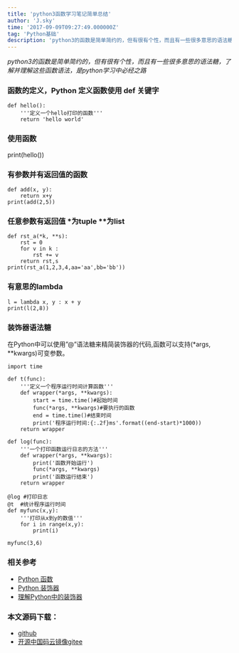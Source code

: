 ```yaml
---
title: 'python3函数学习笔记简单总结'
author: 'J.sky'
time: '2017-09-09T09:27:49.000000Z'
tag: 'Python基础'
description: 'python3的函数是简单简约的，但有很有个性，而且有一些很多意思的语法糖，了解并理解这些函数语法，是python学习中必经之路'
---
```


_python3的函数是简单简约的，但有很有个性，而且有一些很多意思的语法糖，了解并理解这些函数语法，是python学习中必经之路_

### 函数的定义，Python 定义函数使用 def 关键字

    def hello():
        '''定义一个hello打印的函数'''
        return 'hello world'

### 使用函数

print(hello())


### 有参数并有返回值的函数

    def add(x, y):
        return x+y
    print(add(2,5))



### 任意参数有返回值 *为tuple **为list

    def rst_a(*k, **s):
        rst = 0
        for v in k :
            rst += v
        return rst,s
    print(rst_a(1,2,3,4,aa='aa',bb='bb'))



### 有意思的lambda

    l = lambda x, y : x + y
    print(l(2,8))

### 装饰器语法糖 

在Python中可以使用”@”语法糖来精简装饰器的代码,函数可以支持(*args, **kwargs)可变参数。

    import time
    
    def t(func):
        '''定义一个程序运行时间计算函数'''
        def wrapper(*args, **kwargs):
            start = time.time()#起始时间
            func(*args, **kwargs)#要执行的函数
            end = time.time()#结束时间
            print('程序运行时间:{:.2f}ms'.format((end-start)*1000))
        return wrapper
    
    def log(func):
        '''一个打印函数运行日志的方法'''
        def wrapper(*args, **kwargs):
            print('函数开始运行')
            func(*args, **kwargs)
            print('函数运行结束')
        return wrapper
    
    @log #打印日志
    @t  #统计程序运行时间
    def myfunc(x,y):
        '''打印从x到y的数值'''
        for i in range(x,y):
            print(i)
    
    myfunc(3,6)
    


### 相关参考

+ [Python 函数](https://www.liaoxuefeng.com/wiki/0014316089557264a6b348958f449949df42a6d3a2e542c000/00143167832686474803d3d2b7d4d6499cfd093dc47efcd000)
+ [Python 装饰器](http://python.jobbole.com/82344/)
+ [理解Python中的装饰器](http://www.cnblogs.com/jinjiangongzuoshi/p/5634553.html)

### 本文源码下载：

+ [github](https://github.com/bosichong/17python.com/blob/master/deftest/lambda.py)
+ [开源中国码云镜像gitee](https://gitee.com/J_Sky/17python.com/blob/master/deftest/lambda.py)